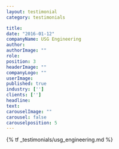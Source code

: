 ```yaml
---
layout: testimonial
category: testimonials

title: 
date: "2016-01-12"
companyName: USG Engineering
author: 
authorImage: ""
role: 
position: 3
headerImage: ""
companyLogo: ""
userImage:
published: true
industry: ['']
clients: ['']
headline: 
text:
carouselImage: ""
carousel: false
carouselposition: 5
---
```


{% tf _testimonials/usg_engineering.md %}